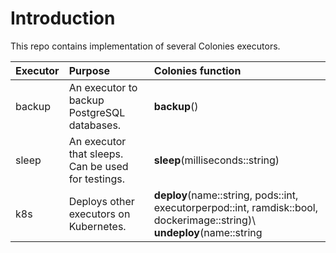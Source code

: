 # Introduction
This repo contains implementation of several Colonies executors. 

| Executor | Purpose                                            | Colonies function                                                                                                        |
| :---     | :-----------                                       | :-----------                                                                                                             |
| backup   | An executor to backup PostgreSQL databases.        | **backup**()                                                                                                             |
| sleep    | An executor that sleeps. Can be used for testings. | **sleep**(milliseconds::string)                                                                                          |
| k8s      | Deploys other executors on Kubernetes.             | **deploy**(name::string, pods::int, executorperpod::int, ramdisk::bool, dockerimage::string)\ **undeploy**(name::string  |
